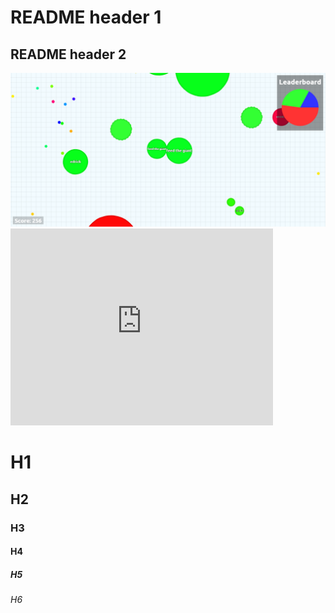 <html>
<body>
<h1>README header 1</h1>
<h2>README header 2</h2>
<img src="test.png" alt="">
<iframe width="420" height="315" src="https://www.youtube.com/embed/emPZwYcKmVw" frameborder="0" allowfullscreen></iframe>
</body>
</html>


# H1
## H2
### H3
#### H4
##### H5
###### H6